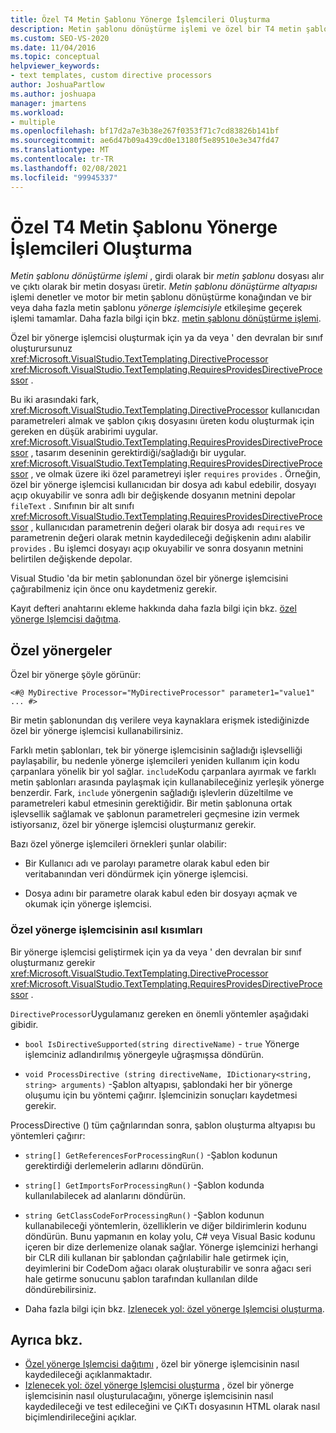 ```yaml
---
title: Özel T4 Metin Şablonu Yönerge İşlemcileri Oluşturma
description: Metin şablonu dönüştürme işlemi ve özel bir T4 metin şablonu yönerge işlemcisi oluşturma hakkında bilgi edinin.
ms.custom: SEO-VS-2020
ms.date: 11/04/2016
ms.topic: conceptual
helpviewer_keywords:
- text templates, custom directive processors
author: JoshuaPartlow
ms.author: joshuapa
manager: jmartens
ms.workload:
- multiple
ms.openlocfilehash: bf17d2a7e3b38e267f0353f71c7cd83826b141bf
ms.sourcegitcommit: ae6d47b09a439cd0e13180f5e89510e3e347fd47
ms.translationtype: MT
ms.contentlocale: tr-TR
ms.lasthandoff: 02/08/2021
ms.locfileid: "99945337"
---
```

# <a name="create-custom-t4-text-template-directive-processors"></a>Özel T4 Metin Şablonu Yönerge İşlemcileri Oluşturma

*Metin şablonu dönüştürme işlemi* , girdi olarak bir *metin şablonu* dosyası alır ve çıktı olarak bir metin dosyası üretir. *Metin şablonu dönüştürme altyapısı* işlemi denetler ve motor bir metin şablonu dönüştürme konağından ve bir veya daha fazla metin şablonu *yönerge işlemcisiyle* etkileşime geçerek işlemi tamamlar. Daha fazla bilgi için bkz. [metin şablonu dönüştürme işlemi](../modeling/the-text-template-transformation-process.md).

Özel bir yönerge işlemcisi oluşturmak için ya da veya ' den devralan bir sınıf oluşturursunuz <xref:Microsoft.VisualStudio.TextTemplating.DirectiveProcessor> <xref:Microsoft.VisualStudio.TextTemplating.RequiresProvidesDirectiveProcessor> .

Bu iki arasındaki fark, <xref:Microsoft.VisualStudio.TextTemplating.DirectiveProcessor> kullanıcıdan parametreleri almak ve şablon çıkış dosyasını üreten kodu oluşturmak için gereken en düşük arabirimi uygular. <xref:Microsoft.VisualStudio.TextTemplating.RequiresProvidesDirectiveProcessor> , tasarım deseninin gerektirdiği/sağladığı bir uygular. <xref:Microsoft.VisualStudio.TextTemplating.RequiresProvidesDirectiveProcessor> , ve olmak üzere iki özel parametreyi işler `requires` `provides` .  Örneğin, özel bir yönerge işlemcisi kullanıcıdan bir dosya adı kabul edebilir, dosyayı açıp okuyabilir ve sonra adlı bir değişkende dosyanın metnini depolar `fileText` . Sınıfının bir alt sınıfı <xref:Microsoft.VisualStudio.TextTemplating.RequiresProvidesDirectiveProcessor> , kullanıcıdan parametrenin değeri olarak bir dosya adı `requires` ve parametrenin değeri olarak metnin kaydedileceği değişkenin adını alabilir `provides` . Bu işlemci dosyayı açıp okuyabilir ve sonra dosyanın metnini belirtilen değişkende depolar.

Visual Studio 'da bir metin şablonundan özel bir yönerge işlemcisini çağırabilmeniz için önce onu kaydetmeniz gerekir.

Kayıt defteri anahtarını ekleme hakkında daha fazla bilgi için bkz. [özel yönerge Işlemcisi dağıtma](../modeling/deploying-a-custom-directive-processor.md).

## <a name="custom-directives"></a>Özel yönergeler

Özel bir yönerge şöyle görünür:

`<#@ MyDirective Processor="MyDirectiveProcessor" parameter1="value1" ... #>`

Bir metin şablonundan dış verilere veya kaynaklara erişmek istediğinizde özel bir yönerge işlemcisi kullanabilirsiniz.

Farklı metin şablonları, tek bir yönerge işlemcisinin sağladığı işlevselliği paylaşabilir, bu nedenle yönerge işlemcileri yeniden kullanım için kodu çarpanlara yönelik bir yol sağlar. `include`Kodu çarpanlara ayırmak ve farklı metin şablonları arasında paylaşmak için kullanabileceğiniz yerleşik yönerge benzerdir. Fark, `include` yönergenin sağladığı işlevlerin düzeltilme ve parametreleri kabul etmesinin gerektiğidir. Bir metin şablonuna ortak işlevsellik sağlamak ve şablonun parametreleri geçmesine izin vermek istiyorsanız, özel bir yönerge işlemcisi oluşturmanız gerekir.

Bazı özel yönerge işlemcileri örnekleri şunlar olabilir:

- Bir Kullanıcı adı ve parolayı parametre olarak kabul eden bir veritabanından veri döndürmek için yönerge işlemcisi.

- Dosya adını bir parametre olarak kabul eden bir dosyayı açmak ve okumak için yönerge işlemcisi.

### <a name="principal-parts-of-a-custom-directive-processor"></a>Özel yönerge işlemcisinin asıl kısımları

Bir yönerge işlemcisi geliştirmek için ya da veya ' den devralan bir sınıf oluşturmanız gerekir <xref:Microsoft.VisualStudio.TextTemplating.DirectiveProcessor> <xref:Microsoft.VisualStudio.TextTemplating.RequiresProvidesDirectiveProcessor> .

`DirectiveProcessor`Uygulamanız gereken en önemli yöntemler aşağıdaki gibidir.

- `bool IsDirectiveSupported(string directiveName)` - `true` Yönerge işlemciniz adlandırılmış yönergeyle uğraşmışsa döndürün.

- `void ProcessDirective (string directiveName, IDictionary<string, string> arguments)` -Şablon altyapısı, şablondaki her bir yönerge oluşumu için bu yöntemi çağırır. İşlemcinizin sonuçları kaydetmesi gerekir.

ProcessDirective () tüm çağrılarından sonra, şablon oluşturma altyapısı bu yöntemleri çağırır:

- `string[] GetReferencesForProcessingRun()` -Şablon kodunun gerektirdiği derlemelerin adlarını döndürün.

- `string[] GetImportsForProcessingRun()` -Şablon kodunda kullanılabilecek ad alanlarını döndürün.

- `string GetClassCodeForProcessingRun()` -Şablon kodunun kullanabileceği yöntemlerin, özelliklerin ve diğer bildirimlerin kodunu döndürün. Bunu yapmanın en kolay yolu, C# veya Visual Basic kodunu içeren bir dize derlemenize olanak sağlar. Yönerge işlemcinizi herhangi bir CLR dili kullanan bir şablondan çağrılabilir hale getirmek için, deyimlerini bir CodeDom ağacı olarak oluşturabilir ve sonra ağacı seri hale getirme sonucunu şablon tarafından kullanılan dilde döndürebilirsiniz.

- Daha fazla bilgi için bkz. [Izlenecek yol: özel yönerge Işlemcisi oluşturma](../modeling/walkthrough-creating-a-custom-directive-processor.md).

## <a name="see-also"></a>Ayrıca bkz.

- [Özel yönerge Işlemcisi dağıtımı](../modeling/deploying-a-custom-directive-processor.md) , özel bir yönerge işlemcisinin nasıl kaydedileceği açıklanmaktadır.
- [Izlenecek yol: özel yönerge Işlemcisi oluşturma](../modeling/walkthrough-creating-a-custom-directive-processor.md) , özel bir yönerge işlemcisinin nasıl oluşturulacağını, yönerge işlemcisinin nasıl kaydedileceği ve test edileceğini ve ÇıKTı dosyasının HTML olarak nasıl biçimlendirileceğini açıklar.
